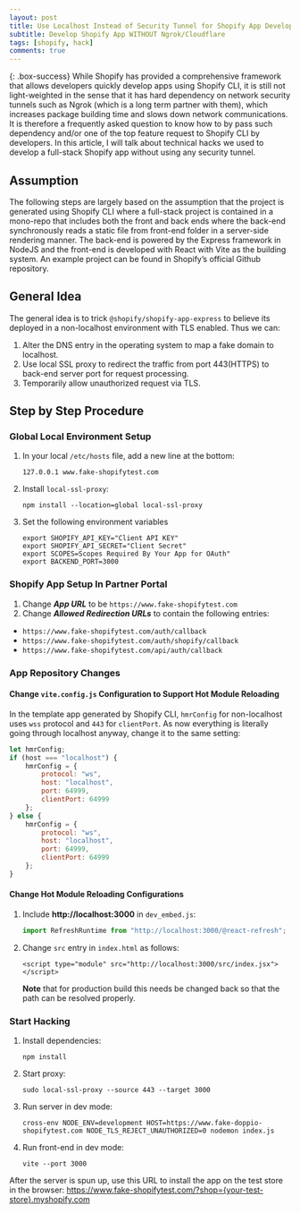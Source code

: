 ```yaml
---
layout: post
title: Use Localhost Instead of Security Tunnel for Shopify App Development
subtitle: Develop Shopify App WITHOUT Ngrok/Cloudflare
tags: [shopify, hack]
comments: true
---
```


{: .box-success}
While Shopify has provided a comprehensive framework that allows developers quickly develop apps using Shopify CLI, it is still not light-weighted in the sense that it has hard dependency on network security tunnels such as Ngrok (which is a long term partner with them), which increases package building time and slows down network communications. It is therefore a frequently asked question to know how to by pass such dependency and/or one of the top feature request to Shopify CLI by developers. In this article, I will talk about technical hacks we used to develop a full-stack Shopify app without using any security tunnel. 

## Assumption
The following steps are largely based on the assumption that the project is generated using Shopify CLI where a full-stack project is contained in a mono-repo that includes both the front and back ends where the back-end synchronously reads a static file from front-end folder in a server-side rendering manner. The back-end is powered by the Express framework in NodeJS and the front-end is developed with React with Vite as the building system. An example project can be found in Shopify’s official Github repository.

## General Idea
The general idea is to trick `@shopify/shopify-app-express` to believe its deployed in a non-localhost environment with TLS enabled. Thus we can:
1. Alter the DNS entry in the operating system to map a fake domain to localhost.
2. Use local SSL proxy to redirect the traffic from port 443(HTTPS) to back-end server port for request processing.
3. Temporarily allow unauthorized request via TLS. 

## Step by Step Procedure

### Global Local Environment Setup

1. In your local `/etc/hosts` file, add a new line at the bottom:
   ```console
   127.0.0.1 www.fake-shopifytest.com
   ```
       
2. Install `local-ssl-proxy`:
   ```console
   npm install --location=global local-ssl-proxy
   ```

3. Set the following environment variables
    ```console
    export SHOPIFY_API_KEY="Client API KEY"
    export SHOPIFY_API_SECRET="Client Secret"
    export SCOPES=Scopes Required By Your App for OAuth"
    export BACKEND_PORT=3000
    ```

### Shopify App Setup In Partner Portal

1. Change ***App URL*** to be `https://www.fake-shopifytest.com`
2. Change ***Allowed Redirection URLs*** to contain the following entries:
  - `https://www.fake-shopifytest.com/auth/callback`
  - `https://www.fake-shopifytest.com/auth/shopify/callback`
  - `https://www.fake-shopifytest.com/api/auth/callback`

### App Repository Changes

#### Change `vite.config.js` Configuration to Support Hot Module Reloading
In the template app generated by Shopify CLI, `hmrConfig` for non-localhost uses `wss` protocol and `443` for `clientPort`. As now everything is literally going through localhost anyway, change it to the same setting:
```javascript
let hmrConfig;
if (host === "localhost") {
    hmrConfig = {
        protocol: "ws",
        host: "localhost",
        port: 64999,
        clientPort: 64999
    };
} else {
    hmrConfig = {
        protocol: "ws",
        host: "localhost",
        port: 64999,
        clientPort: 64999
    };
}
```

#### Change Hot Module Reloading Configurations 

1. Include **http://localhost:3000** in `dev_embed.js`:
    ```javascript
    import RefreshRuntime from "http://localhost:3000/@react-refresh";
    ```

2. Change `src` entry in `index.html` as follows:
    ```
    <script type="module" src="http://localhost:3000/src/index.jsx"></script>
    ```
    **Note** that for production build this needs be changed back so that the path can be resolved properly.

### Start Hacking

1. Install dependencies:
   ```console
   npm install
   ```

2. Start proxy:
   ```console
   sudo local-ssl-proxy --source 443 --target 3000
   ```

3. Run server in dev mode:
   ```console
   cross-env NODE_ENV=development HOST=https://www.fake-doppio-shopifytest.com NODE_TLS_REJECT_UNAUTHORIZED=0 nodemon index.js
   ```

4. Run front-end in dev mode:
   ```console
   vite --port 3000
   ```

After the server is spun up, use this URL to install the app on the test store in the browser: <https://www.fake-shopifytest.com/?shop={your-test-store}.myshopify.com>


